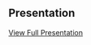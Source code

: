 ## Presentation

[View Full Presentation](https://github.com/victorkaden/Lufthansa-2023-Analysis/blob/main/presentation/Presentation.pdf)

